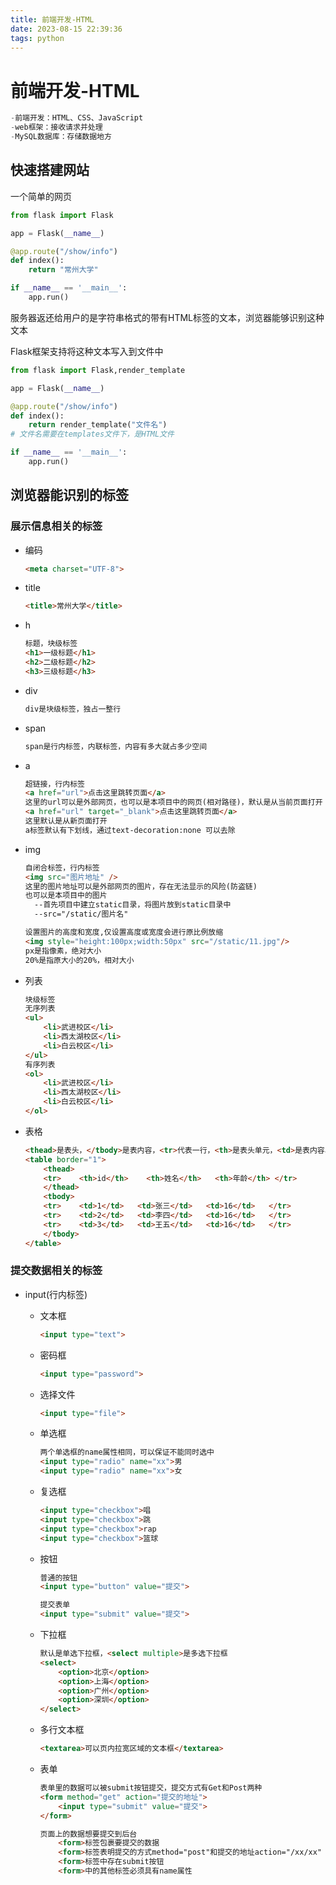 ```yaml
---
title: 前端开发-HTML
date: 2023-08-15 22:39:36
tags: python
---
```


# 前端开发-HTML

```python
-前端开发：HTML、CSS、JavaScript
-web框架：接收请求并处理
-MySQL数据库：存储数据地方
```

## 快速搭建网站

一个简单的网页

```python
from flask import Flask

app = Flask(__name__)

@app.route("/show/info")
def index():
    return "常州大学"

if __name__ == '__main__':
    app.run()
```

服务器返还给用户的是字符串格式的带有HTML标签的文本，浏览器能够识别这种文本

Flask框架支持将这种文本写入到文件中

```python
from flask import Flask,render_template

app = Flask(__name__)

@app.route("/show/info")
def index():
    return render_template("文件名")
# 文件名需要在templates文件下，是HTML文件

if __name__ == '__main__':
    app.run()
```

## 浏览器能识别的标签

### 展示信息相关的标签

- 编码

  ```html
  <meta charset="UTF-8">
  ```

- title

  ```html
  <title>常州大学</title>
  ```

- h

  ```html
  标题，块级标签
  <h1>一级标题</h1>
  <h2>二级标题</h2>
  <h3>三级标题</h3>
  ```

- div

  ```html
  div是块级标签，独占一整行
  ```

- span

  ```html
  span是行内标签，内联标签，内容有多大就占多少空间
  ```

- a

  ```html
  超链接，行内标签
  <a href="url">点击这里跳转页面</a>
  这里的url可以是外部网页，也可以是本项目中的网页(相对路径)，默认是从当前页面打开
  <a href="url" target="_blank">点击这里跳转页面</a>
  这里默认是从新页面打开
  a标签默认有下划线，通过text-decoration:none 可以去除
  ```

- img

  ```html
  自闭合标签，行内标签
  <img src="图片地址" />
  这里的图片地址可以是外部网页的图片，存在无法显示的风险(防盗链)
  也可以是本项目中的图片
  	--首先项目中建立static目录，将图片放到static目录中
  	--src="/static/图片名"
  ```

  ```html
  设置图片的高度和宽度,仅设置高度或宽度会进行原比例放缩
  <img style="height:100px;width:50px" src="/static/11.jpg"/>
  px是指像素，绝对大小
  20%是指原大小的20%，相对大小
  ```

- 列表

  ```html
  块级标签
  无序列表
  <ul>
      <li>武进校区</li>
      <li>西太湖校区</li>
      <li>白云校区</li>
  </ul>
  有序列表
  <ol>
      <li>武进校区</li>
      <li>西太湖校区</li>
      <li>白云校区</li>
  </ol>
  ```

- 表格

  ```html
  <thead>是表头，</tbody>是表内容，<tr>代表一行，<th>是表头单元，<td>是表内容单元
  <table border="1">	
      <thead>
      <tr>    <th>id</th>	 <th>姓名</th>   <th>年龄</th> </tr>
      </thead>
      <tbody>
      <tr>    <td>1</td>   <td>张三</td>   <td>16</td>   </tr>
      <tr>    <td>2</td>   <td>李四</td>   <td>16</td>   </tr>
      <tr>    <td>3</td>   <td>王五</td>   <td>16</td>   </tr>
      </tbody>
  </table>
  ```

### 提交数据相关的标签

- input(行内标签)

  - 文本框

    ```html
    <input type="text">
    ```

  - 密码框

    ```html
    <input type="password">
    ```

  - 选择文件

    ```html
    <input type="file">
    ```

  - 单选框

    ```html
    两个单选框的name属性相同，可以保证不能同时选中
    <input type="radio" name="xx">男
    <input type="radio" name="xx">女
    ```

  - 复选框

    ```html
    <input type="checkbox">唱
    <input type="checkbox">跳
    <input type="checkbox">rap
    <input type="checkbox">篮球
    ```

  - 按钮

    ```html
    普通的按钮
    <input type="button" value="提交">
    ```

    ```html
    提交表单
    <input type="submit" value="提交">
    ```

  - 下拉框

    ```html
    默认是单选下拉框，<select multiple>是多选下拉框
    <select>
        <option>北京</option>
        <option>上海</option>
        <option>广州</option>
        <option>深圳</option>
    </select>
    ```

  - 多行文本框

    ```html
    <textarea>可以页内拉宽区域的文本框</textarea>
    ```

  - 表单

    ```html
    表单里的数据可以被submit按钮提交，提交方式有Get和Post两种
    <form method="get" action="提交的地址">
        <input type="submit" value="提交">
    </form>
    ```

    ```html
    页面上的数据想要提交到后台
    	<form>标签包裹要提交的数据
        <form>标签表明提交的方式method="post"和提交的地址action="/xx/xx"
        <form>标签中存在submit按钮
        <form>中的其他标签必须具有name属性
    
    ```

    